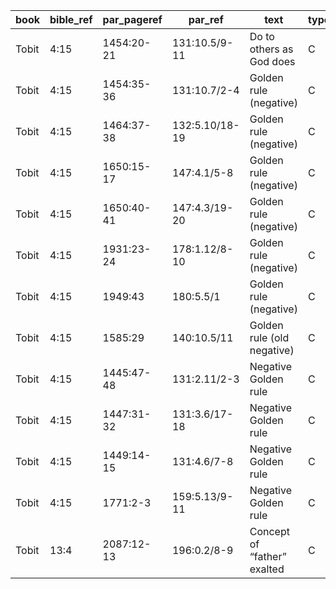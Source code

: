 <!--
bible_ref = Bible Chapter:Vers
par_pageref = UB 1st English Edition Page:Line
par_ref = UB Paper:Sec:Ppgh
type = See _readme
-->

| book  | bible_ref | par_pageref | par_ref        | text                        | type |
| ----- | --------- | ----------- | -------------- | --------------------------- | ---- |
| Tobit | 4:15      | 1454:20-21  | 131:10.5/9-11  | Do to others as God does    | C    |
| Tobit | 4:15      | 1454:35-36  | 131:10.7/2-4   | Golden rule (negative)      | C    |
| Tobit | 4:15      | 1464:37-38  | 132:5.10/18-19 | Golden rule (negative)      | C    |
| Tobit | 4:15      | 1650:15-17  | 147:4.1/5-8    | Golden rule (negative)      | C    |
| Tobit | 4:15      | 1650:40-41  | 147:4.3/19-20  | Golden rule (negative)      | C    |
| Tobit | 4:15      | 1931:23-24  | 178:1.12/8-10  | Golden rule (negative)      | C    |
| Tobit | 4:15      | 1949:43     | 180:5.5/1      | Golden rule (negative)      | C    |
| Tobit | 4:15      | 1585:29     | 140:10.5/11    | Golden rule (old negative)  | C    |
| Tobit | 4:15      | 1445:47-48  | 131:2.11/2-3   | Negative Golden rule        | C    |
| Tobit | 4:15      | 1447:31-32  | 131:3.6/17-18  | Negative Golden rule        | C    |
| Tobit | 4:15      | 1449:14-15  | 131:4.6/7-8    | Negative Golden rule        | C    |
| Tobit | 4:15      | 1771:2-3    | 159:5.13/9-11  | Negative Golden rule        | C    |
| Tobit | 13:4      | 2087:12-13  | 196:0.2/8-9    | Concept of “father” exalted | C    |
